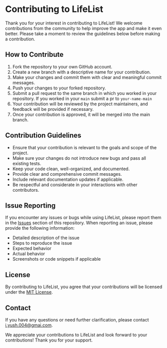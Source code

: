 Contributing to LifeList
========================

Thank you for your interest in contributing to LifeList! We welcome contributions from the community to help improve the app and make it even better. Please take a moment to review the guidelines below before making a contribution.

How to Contribute
-----------------

1.  Fork the repository to your own GitHub account.
2.  Create a new branch with a descriptive name for your contribution.
3.  Make your changes and commit them with clear and meaningful commit messages.
4.  Push your changes to your forked repository.
5.  Submit a pull request to the same branch in which you worked in your repository. If you worked in your `main` submit a pr to `your-name-main`
6.  Your contribution will be reviewed by the project maintainers, and feedback will be provided if necessary.
7.  Once your contribution is approved, it will be merged into the main branch.

Contribution Guidelines
-----------------------

-   Ensure that your contribution is relevant to the goals and scope of the project.
-   Make sure your changes do not introduce new bugs and pass all existing tests.
-   Keep your code clean, well-organized, and documented.
-   Provide clear and comprehensive commit messages.
-   Include relevant documentation updates if applicable.
-   Be respectful and considerate in your interactions with other contributors.

Issue Reporting
---------------

If you encounter any issues or bugs while using LifeList, please report them in the [Issues](https://github.com/Spyy004/lifelist/issues) section of this repository. When reporting an issue, please provide the following information:

-   Detailed description of the issue
-   Steps to reproduce the issue
-   Expected behavior
-   Actual behavior
-   Screenshots or code snippets if applicable

License
-------

By contributing to LifeList, you agree that your contributions will be licensed under the [MIT License](https://chat.openai.com/c/LICENSE).

Contact
-------

If you have any questions or need further clarification, please contact <i.yush.004@gmai.com>.

We appreciate your contributions to LifeList and look forward to your contributions! Thank you for your support.
